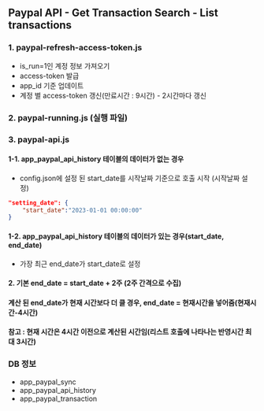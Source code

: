 ## Paypal API - Get Transaction Search - List transactions
### 1. paypal-refresh-access-token.js
- is_run=1인 계정 정보 가져오기
- access-token 발급
- app_id 기준 업데이트
- 계정 별 access-token 갱신(만료시간 : 9시간) - 2시간마다 갱신

### 2. paypal-running.js (실행 파일)
### 3. paypal-api.js
#### 1-1. app_paypal_api_history 테이블의 데이터가 없는 경우
- config.json에 설정 된 start_date를 시작날짜 기준으로 호출 시작 (시작날짜 설정)
```json
"setting_date": {
    "start_date":"2023-01-01 00:00:00"
}
```
#### 1-2. app_paypal_api_history 테이블의 데이터가 있는 경우(start_date, end_date)
- 가장 최근 end_date가 start_date로 설정

#### 2. 기본 end_date = start_date + 2주 (2주 간격으로 수집)
#### 계산 된 end_date가 현재 시간보다 더 클 경우, end_date = 현재시간을 넣어줌(현재시간-4시간)
#### 참고 : 현재 시간은 4시간 이전으로 계산된 시간임(리스트 호출에 나타나는 반영시간 최대 3시간)

### DB 정보
- app_paypal_sync
- app_paypal_api_history
- app_paypal_transaction
